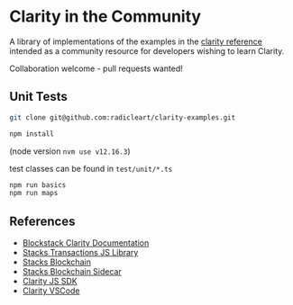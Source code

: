 # Clarity in the Community

A library of implementations of the examples in the
[clarity reference](https://docs.blockstack.org/core/smart/clarityref)
intended as a community resource for developers wishing to learn Clarity.

Collaboration welcome - pull requests wanted!

## Unit Tests

```bash
git clone git@github.com:radicleart/clarity-examples.git

npm install
```

(node version `nvm use v12.16.3`)

test classes can be found in `test/unit/*.ts`

```javascript
npm run basics
npm run maps
```

## References

* [Blockstack Clarity Documentation](https://docs.blockstack.org/core/smart/rpc-api.html)
* [Stacks Transactions JS Library](https://github.com/blockstack/stacks-transactions-js)
* [Stacks Blockchain](https://github.com/blockstack/stacks-blockchain)
* [Stacks Blockchain Sidecar](https://github.com/blockstack/stacks-blockchain-sidecar)
* [Clarity JS SDK](https://github.com/blockstack/clarity-js-sdk)
* [Clarity VSCode](https://github.com/blockstack/clarity-vscode)
